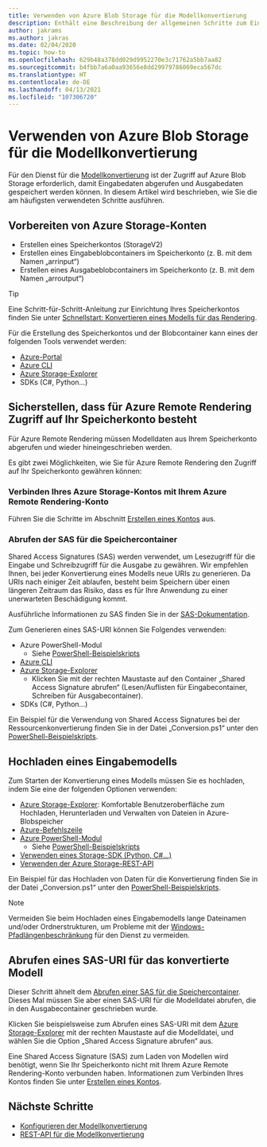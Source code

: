 ```yaml
---
title: Verwenden von Azure Blob Storage für die Modellkonvertierung
description: Enthält eine Beschreibung der allgemeinen Schritte zum Einrichten und Verwenden von Blobspeicher für die Modellkonvertierung.
author: jakrams
ms.author: jakras
ms.date: 02/04/2020
ms.topic: how-to
ms.openlocfilehash: 629b48a378dd029d9952270e3c71762a5bb7aa82
ms.sourcegitcommit: b4fbb7a6a0aa93656e8dd29979786069eca567dc
ms.translationtype: HT
ms.contentlocale: de-DE
ms.lasthandoff: 04/13/2021
ms.locfileid: "107306720"
---
```

# <a name="use-azure-blob-storage-for-model-conversion"></a>Verwenden von Azure Blob Storage für die Modellkonvertierung

Für den Dienst für die [Modellkonvertierung](model-conversion.md) ist der Zugriff auf Azure Blob Storage erforderlich, damit Eingabedaten abgerufen und Ausgabedaten gespeichert werden können. In diesem Artikel wird beschrieben, wie Sie die am häufigsten verwendeten Schritte ausführen.

## <a name="prepare-azure-storage-accounts"></a>Vorbereiten von Azure Storage-Konten

- Erstellen eines Speicherkontos (StorageV2)
- Erstellen eines Eingabeblobcontainers im Speicherkonto (z. B. mit dem Namen „arrinput“)
- Erstellen eines Ausgabeblobcontainers im Speicherkonto (z. B. mit dem Namen „arroutput“)

> [!TIP]
> Eine Schritt-für-Schritt-Anleitung zur Einrichtung Ihres Speicherkontos finden Sie unter [Schnellstart: Konvertieren eines Modells für das Rendering](../../quickstarts/convert-model.md).

Für die Erstellung des Speicherkontos und der Blobcontainer kann eines der folgenden Tools verwendet werden:

- [Azure-Portal](https://portal.azure.com)
- [Azure CLI](/cli/azure/install-azure-cli)
- [Azure Storage-Explorer](https://azure.microsoft.com/features/storage-explorer/)
- SDKs (C#, Python...)

## <a name="ensure-azure-remote-rendering-can-access-your-storage-account"></a>Sicherstellen, dass für Azure Remote Rendering Zugriff auf Ihr Speicherkonto besteht

Für Azure Remote Rendering müssen Modelldaten aus Ihrem Speicherkonto abgerufen und wieder hineingeschrieben werden.

Es gibt zwei Möglichkeiten, wie Sie für Azure Remote Rendering den Zugriff auf Ihr Speicherkonto gewähren können:

### <a name="connect-your-azure-storage-account-with-your-azure-remote-rendering-account"></a>Verbinden Ihres Azure Storage-Kontos mit Ihrem Azure Remote Rendering-Konto

Führen Sie die Schritte im Abschnitt [Erstellen eines Kontos](../create-an-account.md#link-storage-accounts) aus.

### <a name="retrieve-sas-for-the-storage-containers"></a>Abrufen der SAS für die Speichercontainer

Shared Access Signatures (SAS) werden verwendet, um Lesezugriff für die Eingabe und Schreibzugriff für die Ausgabe zu gewähren. Wir empfehlen Ihnen, bei jeder Konvertierung eines Modells neue URIs zu generieren. Da URIs nach einiger Zeit ablaufen, besteht beim Speichern über einen längeren Zeitraum das Risiko, dass es für Ihre Anwendung zu einer unerwarteten Beschädigung kommt.

Ausführliche Informationen zu SAS finden Sie in der [SAS-Dokumentation](../../../storage/common/storage-sas-overview.md).

Zum Generieren eines SAS-URI können Sie Folgendes verwenden:

- Azure PowerShell-Modul
  - Siehe [PowerShell-Beispielskripts](../../samples/powershell-example-scripts.md)
- [Azure CLI](/cli/azure/install-azure-cli)
- [Azure Storage-Explorer](https://azure.microsoft.com/features/storage-explorer/)
  - Klicken Sie mit der rechten Maustaste auf den Container „Shared Access Signature abrufen“ (Lesen/Auflisten für Eingabecontainer, Schreiben für Ausgabecontainer).
- SDKs (C#, Python...)

Ein Beispiel für die Verwendung von Shared Access Signatures bei der Ressourcenkonvertierung finden Sie in der Datei „Conversion.ps1“ unter den [PowerShell-Beispielskripts](../../samples/powershell-example-scripts.md#script-conversionps1).

## <a name="upload-an-input-model"></a>Hochladen eines Eingabemodells

Zum Starten der Konvertierung eines Modells müssen Sie es hochladen, indem Sie eine der folgenden Optionen verwenden:

- [Azure Storage-Explorer](https://azure.microsoft.com/features/storage-explorer/): Komfortable Benutzeroberfläche zum Hochladen, Herunterladen und Verwalten von Dateien in Azure-Blobspeicher
- [Azure-Befehlszeile](../../../storage/blobs/storage-quickstart-blobs-cli.md)
- [Azure PowerShell-Modul](/powershell/azure/install-az-ps)
  - Siehe [PowerShell-Beispielskripts](../../samples/powershell-example-scripts.md)
- [Verwenden eines Storage-SDK (Python, C#...)](../../../storage/index.yml)
- [Verwenden der Azure Storage-REST-API](/rest/api/storageservices/blob-service-rest-api)

Ein Beispiel für das Hochladen von Daten für die Konvertierung finden Sie in der Datei „Conversion.ps1“ unter den [PowerShell-Beispielskripts](../../samples/powershell-example-scripts.md#script-conversionps1).

> [!Note]
> Vermeiden Sie beim Hochladen eines Eingabemodells lange Dateinamen und/oder Ordnerstrukturen, um Probleme mit der [Windows-Pfadlängenbeschränkung](https://docs.mxicrosoft.com/windows/win32/fileio/maximum-file-path-limitation) für den Dienst zu vermeiden. 

## <a name="get-a-sas-uri-for-the-converted-model"></a>Abrufen eines SAS-URI für das konvertierte Modell

Dieser Schritt ähnelt dem [Abrufen einer SAS für die Speichercontainer](#retrieve-sas-for-the-storage-containers). Dieses Mal müssen Sie aber einen SAS-URI für die Modelldatei abrufen, die in den Ausgabecontainer geschrieben wurde.

Klicken Sie beispielsweise zum Abrufen eines SAS-URI mit dem [Azure Storage-Explorer](https://azure.microsoft.com/features/storage-explorer/) mit der rechten Maustaste auf die Modelldatei, und wählen Sie die Option „Shared Access Signature abrufen“ aus.

Eine Shared Access Signature (SAS) zum Laden von Modellen wird benötigt, wenn Sie Ihr Speicherkonto nicht mit Ihrem Azure Remote Rendering-Konto verbunden haben. Informationen zum Verbinden Ihres Kontos finden Sie unter [Erstellen eines Kontos](../create-an-account.md#link-storage-accounts).

## <a name="next-steps"></a>Nächste Schritte

- [Konfigurieren der Modellkonvertierung](configure-model-conversion.md)
- [REST-API für die Modellkonvertierung](conversion-rest-api.md)
